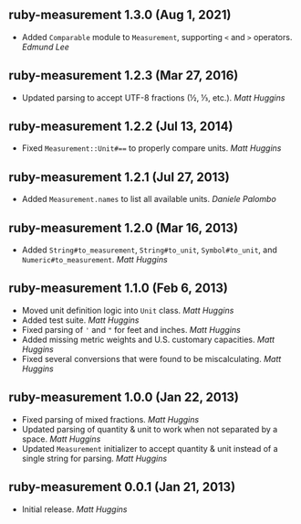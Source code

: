 ## ruby-measurement 1.3.0 (Aug 1, 2021)

* Added `Comparable` module to `Measurement`, supporting `<` and `>` operators. *Edmund Lee*

## ruby-measurement 1.2.3 (Mar 27, 2016)

* Updated parsing to accept UTF-8 fractions (½, ⅓, etc.). *Matt Huggins*

## ruby-measurement 1.2.2 (Jul 13, 2014)

* Fixed `Measurement::Unit#==` to properly compare units. *Matt Huggins*

## ruby-measurement 1.2.1 (Jul 27, 2013)

* Added `Measurement.names` to list all available units. *Daniele Palombo*

## ruby-measurement 1.2.0 (Mar 16, 2013)

* Added `String#to_measurement`, `String#to_unit`,
  `Symbol#to_unit`, and `Numeric#to_measurement`. *Matt Huggins*

## ruby-measurement 1.1.0 (Feb 6, 2013)

* Moved unit definition logic into `Unit` class. *Matt Huggins*
* Added test suite. *Matt Huggins*
* Fixed parsing of `'` and `"` for feet and inches. *Matt Huggins*
* Added missing metric weights and U.S. customary capacities. *Matt Huggins*
* Fixed several conversions that were found to be miscalculating.
  *Matt Huggins*

## ruby-measurement 1.0.0 (Jan 22, 2013)

* Fixed parsing of mixed fractions. *Matt Huggins*
* Updated parsing of quantity & unit to work when not separated by a space.
  *Matt Huggins*
* Updated `Measurement` initializer to accept quantity & unit instead of a
  single string for parsing. *Matt Huggins*

## ruby-measurement 0.0.1 (Jan 21, 2013)

* Initial release. *Matt Huggins*
